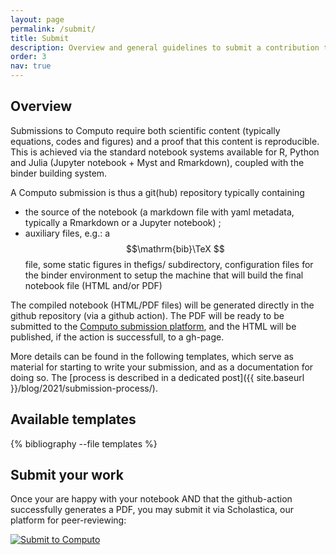 ```yaml
---
layout: page
permalink: /submit/
title: Submit
description: Overview and general guidelines to submit a contribution to Computo
order: 3
nav: true
---
```


## Overview

Submissions to Computo require both scientific content (typically
equations, codes and figures) and a proof that this content is
reproducible. This is achieved via the standard notebook systems
available for R, Python and Julia (Jupyter notebook + Myst and Rmarkdown),
coupled with the binder building system.

A Computo submission is thus a git(hub) repository typically containing

- the  source of  the notebook  (a markdown  file with yaml metadata,
  typically a Rmarkdown or a Jupyter notebook) ;
- auxiliary files, e.g.: a $$\mathrm{bib}\TeX $$ file, some static
figures in thefigs/ subdirectory, configuration files for the binder
environment to setup the machine that will build the final notebook
file (HTML and/or PDF)

The compiled notebook (HTML/PDF files) will be generated directly in
the github repository (via a github action). The PDF will be ready to
be submitted to the <a
href="https://computo.scholasticahq.com/for-authors" style="outline:
none; border: none;">Computo submission platform</a>, and the HTML
will be published, if the action is successfull, to a gh-page.

More details can be found in the following templates, which serve 
as material for starting to write your submission, and as a
documentation for doing so. The [process is described in a
dedicated post]({{ site.baseurl }}/blog/2021/submission-process/).

## Available templates

<div class="publications">

{% bibliography --file templates %}

</div>

## Submit your work

Once your are happy with your notebook AND that the github-action successfully
generates a PDF, you may submit it via Scholastica, our platform for
peer-reviewing:

<div id="scholastica-submission-button" style="margin-top: 10px; margin-bottom: 10px;"><a href="https://computo.scholasticahq.com/for-authors" style="outline: none; border: none;"><img style="outline: none; border: none;" src="https://s3.amazonaws.com/docs.scholastica/law-review-submission-button/submit_via_scholastica.png" alt="Submit to Computo"></a></div>

